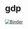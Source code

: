 # gdp

[![Binder](https://mybinder.org/badge_logo.svg)](https://mybinder.org/v2/gh/deeplook/gdp/rust_kernel?urlpath=lab)

